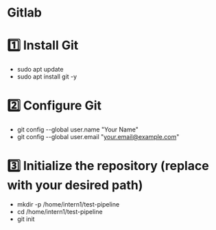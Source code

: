 # Gitlab
# 1️⃣ Install Git

- sudo apt update
- sudo apt install git -y

# 2️⃣ Configure Git

- git config --global user.name "Your Name"
- git config --global user.email "your.email@example.com"

# 3️⃣ Initialize the repository (replace with your desired path)

- mkdir -p /home/intern1/test-pipeline
- cd /home/intern1/test-pipeline
- git init


